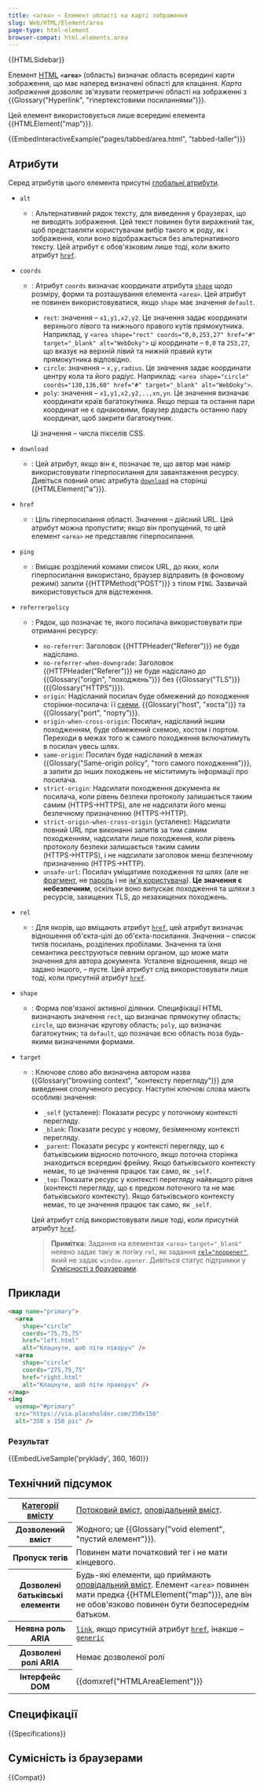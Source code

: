 ```yaml
---
title: <area> – Елемент області на карті зображення
slug: Web/HTML/Element/area
page-type: html-element
browser-compat: html.elements.area
---
```


{{HTMLSidebar}}

Елемент [HTML](/uk/docs/Web/HTML) **`<area>`** (область) визначає область всередині карти зображення, що має наперед визначені області для клацання. _Карта зображення_ дозволяє зв'язувати геометричні області на зображенні з {{Glossary("Hyperlink", "гіпертекстовими посиланнями")}}.

Цей елемент використовується лише всередині елемента {{HTMLElement("map")}}.

{{EmbedInteractiveExample("pages/tabbed/area.html", "tabbed-taller")}}

## Атрибути

Серед атрибутів цього елемента присутні [глобальні атрибути](/uk/docs/Web/HTML/Global_attributes).

- `alt`
  - : Альтернативний рядок тексту, для виведення у браузерах, що не виводять зображення.
    Цей текст повинен бути виражений так, щоб представляти користувачам вибір такого ж роду, як і зображення, коли воно відображається без альтернативного тексту.
    Цей атрибут є обов'язковим лише тоді, коли вжито атрибут [`href`](#href).
- `coords`

  - : Атрибут `coords` визначає координати атрибута [`shape`](#shape) щодо розміру, форми та розташування елемента `<area>`.
    Цей атрибут не повинен використовуватися, якщо `shape` має значення `default`.

    - `rect`: значення – `x1,y1,x2,y2`.
      Це значення задає координати верхнього лівого та нижнього правого кутів прямокутника.
      Наприклад, у `<area shape="rect" coords="0,0,253,27" href="#" target="_blank" alt="WebDoky">` ці координати – `0,0` та `253,27`, що вказує на верхній лівий та нижній правий кути прямокутника відповідно.
    - `circle`: значення – `x,y,radius`. Це значення задає координати центру кола та його радіус.
      Наприклад: `<area shape="circle" coords="130,136,60" href="#" target="_blank" alt="WebDoky">`.
    - `poly`: значення – `x1,y1,x2,y2,..,xn,yn`. Це значення визначає координати країв багатокутника.
      Якщо перша та остання пари координат не є однаковими, браузер додасть останню пару координат, щоб закрити багатокутник.

    Ці значення – числа пікселів CSS.

- `download`
  - : Цей атрибут, якщо він є, позначає те, що автор має намір використовувати гіперпосилання для завантаження ресурсу.
    Дивіться повний опис атрибута [`download`](/uk/docs/Web/HTML/Element/a#download) на сторінці {{HTMLElement("a")}}.
- `href`
  - : Ціль гіперпосилання області.
    Значення – дійсний URL.
    Цей атрибут можна пропустити; якщо він пропущений, то цей елемент `<area>` не представляє гіперпосилання.
- `ping`
  - : Вміщає розділений комами список URL, до яких, коли гіперпосилання використано, браузер відправить (в фоновому режимі) запити {{HTTPMethod("POST")}} з тілом `PING`.
    Зазвичай використовується для відстеження.
- `referrerpolicy`

  - : Рядок, що позначає те, якого посилача використовувати при отриманні ресурсу:

    - `no-referrer`: Заголовок {{HTTPHeader("Referer")}} не буде надіслано.
    - `no-referrer-when-downgrade`: Заголовок {{HTTPHeader("Referer")}} не буде надіслано до {{Glossary("origin", "походжень")}} без {{Glossary("TLS")}} ({{Glossary("HTTPS")}}).
    - `origin`: Надісланий посилач буде обмежений до походження сторінки-посилача: її [схеми](/uk/docs/Learn/Common_questions/Web_mechanics/What_is_a_URL), {{Glossary("host", "хоста")}} та {{Glossary("port", "порту")}}.
    - `origin-when-cross-origin`: Посилач, надісланий іншим походженням, буде обмежений схемою, хостом і портом. Переходи в межах того ж самого походження включатимуть в посилач увесь шлях.
    - `same-origin`: Посилач буде надісланий в межах {{Glossary("Same-origin policy", "того самого походження")}}, а запити до інших походжень не міститимуть інформації про посилача.
    - `strict-origin`: Надсилати походження документа як посилача, коли рівень безпеки протоколу залишається таким самим (HTTPS→HTTPS), але не надсилати його менш безпечному призначенню (HTTPS→HTTP).
    - `strict-origin-when-cross-origin` (усталене): Надсилати повний URL при виконанні запитів за тим самим походженням, надсилати лише походження, коли рівень протоколу безпеки залишається таким самим (HTTPS→HTTPS), і не надсилати заголовок менш безпечному призначенню (HTTPS→HTTP).
    - `unsafe-url`: Посилач уміщатиме походження _та_ шлях (але не [фрагмент](/uk/docs/Web/API/HTMLAnchorElement/hash), не [пароль](/uk/docs/Web/API/HTMLAnchorElement/password) і не [ім'я користувача](/uk/docs/Web/API/HTMLAnchorElement/username)).
      **Це значення є небезпечним**, оскільки воно випускає походження та шляхи з ресурсів, захищених TLS, до незахищених походжень.

- `rel`
  - : Для якорів, що вміщають атрибут [`href`](#href), цей атрибут визначає відношення об'єкта-цілі до об'єкта-посилання.
    Значення – список типів посилань, розділених пробілами.
    Значення та їхня семантика реєструються певним органом, що може мати значення для автора документа.
    Усталене відношення, якщо не задано іншого, – пусте. Цей атрибут слід використовувати лише тоді, коли присутній атрибут [`href`](#href).
- `shape`
  - : Форма пов'язаної активної ділянки. Специфікації HTML визначають значення `rect`, що визначає прямокутну область; `circle`, що визначає кругову область; `poly`, що визначає багатокутник; та `default`, що позначає всю область поза будь-якими визначеними формами.
- `target`

  - : Ключове слово або визначена автором назва {{Glossary("browsing context", "контексту перегляду")}} для виведення сполученого ресурсу.
    Наступні ключові слова мають особливі значення:

    - `_self` (усталене): Показати ресурс у поточному контексті перегляду.
    - `_blank`: Показати ресурс у новому, безіменному контексті перегляду.
    - `_parent`: Показати ресурс у контексті перегляду, що є батьківським відносно поточного, якщо поточна сторінка знаходиться всередині фрейму.
      Якщо батьківського контексту немає, то це значення працює так само, як `_self`.
    - `_top`: Показати ресурс у контексті перегляду найвищого рівня (контексті перегляду, що є предком поточного та не має батьківського контексту).
      Якщо батьківського контексту немає, то це значення працює так само, як `_self`.

    Цей атрибут слід використовувати лише тоді, коли присутній атрибут [`href`](#href).

    > **Примітка:** Задання на елементах `<area>` `target="_blank"` неявно задає таку ж логіку `rel`, як задання [`rel="noopener"`](/uk/docs/Web/HTML/Attributes/rel/noopener), який не задає `window.opener`. Дивіться статус підтримки у [Сумісності з браузерами](#sumisnist-iz-brauzeramy).

## Приклади

```html
<map name="primary">
  <area
    shape="circle"
    coords="75,75,75"
    href="left.html"
    alt="Клацнути, щоб піти ліворуч" />
  <area
    shape="circle"
    coords="275,75,75"
    href="right.html"
    alt="Клацнути, щоб піти праворуч" />
</map>
<img
  usemap="#primary"
  src="https://via.placeholder.com/350x150"
  alt="350 x 150 pic" />
```

### Результат

{{EmbedLiveSample('pryklady', 360, 160)}}

## Технічний підсумок

<table class="properties">
  <tbody>
    <tr>
      <th scope="row">
        <a href="/uk/docs/Web/HTML/Content_categories">Категорії вмісту</a>
      </th>
      <td>
        <a href="/uk/docs/Web/HTML/Content_categories#potokovyi-vmist">Потоковий вміст</a>,
        <a href="/uk/docs/Web/HTML/Content_categories#opovidalnyi-vmist">оповідальний вміст</a>.
      </td>
    </tr>
    <tr>
      <th scope="row">Дозволений вміст</th>
      <td>Жодного; це {{Glossary("void element", "пустий елемент")}}.</td>
    </tr>
    <tr>
      <th scope="row">Пропуск тегів</th>
      <td>Повинен мати початковий тег і не мати кінцевого.</td>
    </tr>
    <tr>
      <th scope="row">Дозволені батьківські елементи</th>
      <td>
        Будь-які елементи, що приймають <a href="/uk/docs/Web/HTML/Content_categories#opovidalnyi-vmist">оповідальний вміст</a>. Елемент <code>&#x3C;area></code> повинен мати предка {{HTMLElement("map")}}, але він не обов'язково повинен бути безпосереднім батьком.
      </td>
    </tr>
    <tr>
      <th scope="row">Неявна роль ARIA</th>
      <td>
       <a href="/uk/docs/Web/Accessibility/ARIA/Roles/link_role"><code>link</code></a>, якщо присутній атрибут <a href="#href"><code>href</code></a>, інакше – <a href="/uk/docs/Web/Accessibility/ARIA/Roles/generic_role"><code>generic</code></a>
      </td>
    </tr>
    <tr>
      <th scope="row">Дозволені ролі ARIA</th>
      <td>Немає дозволеної ролі</td>
    </tr>
    <tr>
      <th scope="row">Інтерфейс DOM</th>
      <td>{{domxref("HTMLAreaElement")}}</td>
    </tr>
  </tbody>
</table>

## Специфікації

{{Specifications}}

## Сумісність із браузерами

{{Compat}}
